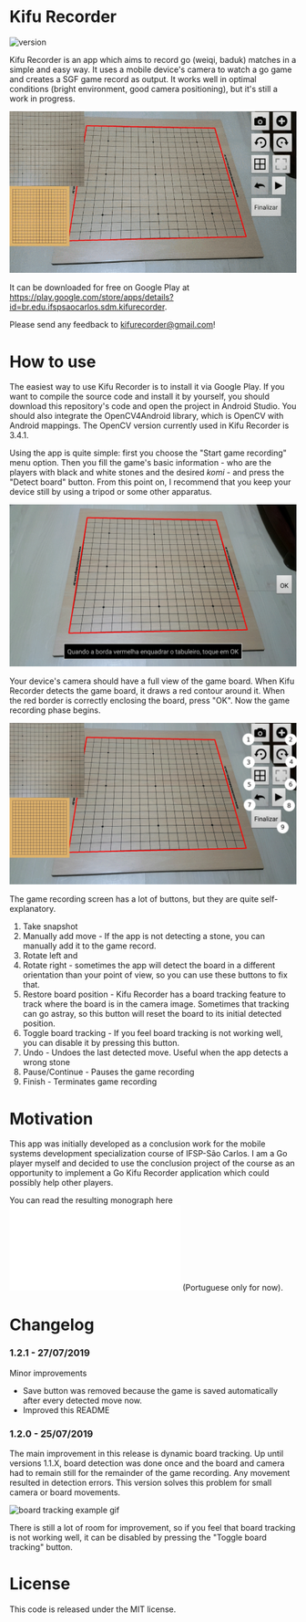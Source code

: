 Kifu Recorder
=============

![version](https://img.shields.io/badge/version-1.2.1-green)

Kifu Recorder is an app which aims to record go (weiqi, baduk) matches in a
simple and easy way. It uses a mobile device's camera to watch a go game and
creates a SGF game record as output. It works well in optimal conditions
(bright environment, good camera positioning), but it's still a work in
progress.

![Kifu Recorder example gif](readme/kifu_recorder_example.gif)

It can be downloaded for free on Google Play at
https://play.google.com/store/apps/details?id=br.edu.ifspsaocarlos.sdm.kifurecorder.

Please send any feedback to kifurecorder@gmail.com!

How to use
==========

The easiest way to use Kifu Recorder is to install it via Google Play. If you
want to compile the source code and install it by yourself, you should download
this repository's code and open the project in Android Studio. You should also
integrate the OpenCV4Android library, which is OpenCV with Android mappings.
The OpenCV version currently used in Kifu Recorder is 3.4.1.

Using the app is quite simple: first you choose the "Start game recording"
menu option. Then you fill the game's basic information - who are the players
with black and white stones and the desired _komi_ - and press the "Detect
board" button. From this point on, I recommend that you keep your device still
by using a tripod or some other apparatus.

![board detection screen](readme/board_detection_screen.jpg)

Your device's camera should have a full view of the game board. When Kifu
Recorder detects the game board, it draws a red contour around it. When the red
border is correctly enclosing the board, press "OK". Now the game recording
phase begins.

![game recording screen](readme/game_recording_screen.jpg)

The game recording screen has a lot of buttons, but they are quite
self-explanatory.

1) Take snapshot
2) Manually add move - If the app is not detecting a stone, you can manually
   add it to the game record.
3) Rotate left and
4) Rotate right - sometimes the app will detect the board in a different
   orientation than your point of view, so you can use these buttons to fix
   that.
5) Restore board position - Kifu Recorder has a board tracking feature to track
   where the board is in the camera image. Sometimes that tracking can go
   astray, so this button will reset the board to its initial detected position.
6) Toggle board tracking - If you feel board tracking is not working well, you
   can disable it by pressing this button.
7) Undo - Undoes the last detected move. Useful when the app detects a wrong
   stone
8) Pause/Continue - Pauses the game recording
7) Finish - Terminates game recording

Motivation
==========

This app was initially developed as a conclusion work for the mobile systems
development specialization course of IFSP-São Carlos. I am a Go player myself
and decided to use the conclusion project of the course as an opportunity to
implement a Go Kifu Recorder application which could possibly help other
players.

You can read the resulting monograph here ![monograph link](readme/monograph.pdf)
(Portuguese only for now).

Changelog
=========

### 1.2.1 - 27/07/2019

Minor improvements

- Save button was removed because the game is saved automatically after every
  detected move now.
- Improved this README

### 1.2.0 - 25/07/2019

The main improvement in this release is dynamic board tracking. Up until
versions 1.1.X, board detection was done once and the board and camera had to
remain still for the remainder of the game recording. Any movement resulted
in detection errors. This version solves this problem for small camera or board
movements.

![board tracking example gif](https://github.com/leonardost/kifu-recorder/blob/master/readme/board_tracking.gif)

There is still a lot of room for improvement, so if you feel that board
tracking is not working well, it can be disabled by pressing the "Toggle board
tracking" button.

License
=======

This code is released under the MIT license.
